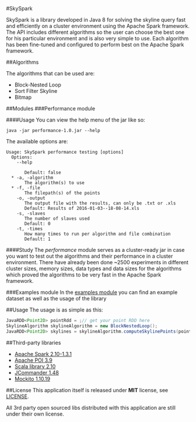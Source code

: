 #SkySpark

SkySpark is a library developed in Java 8 for solving the skyline query fast and efficiently on a cluster environment using the Apache Spark framework. The API includes different algorithms so the user can choose the best one for his particular environment and is also very simple to use. Each algorithm has been fine-tuned and configured to perform best on the Apache Spark framework.

##Algorithms

The algorithms that can be used are:

* Block-Nested Loop
* Sort Filter Skyline
* Bitmap

##Modules
###Performance module

####Usage
You can view the help menu of the jar like so:

`java -jar performance-1.0.jar --help`

The available options are:

```
Usage: SkySpark performance testing [options]
  Options:
    --help
       
       Default: false
  * -a, -algorithm
       The algorithm(s) to use
  * -f, -file
       The filepath(s) of the points
    -o, -output
       The output file with the results, can only be .txt or .xls
       Default: Results of 2016-01-03--18-08-14.xls
    -s, -slaves
       The number of slaves used
       Default: 0
    -t, -times
       How many times to run per algorithm and file combination
       Default: 1
```
####Study
The *performance* module serves as a cluster-ready jar in case you want to test out the algorithms and their performance in a cluster environment. There have already been done ~2500 experiments in different cluster sizes, memory sizes, data types and data sizes for the algorithms which proved the algorithms to be very fast in the Apache Spark framework.

###Examples module
In the [examples module](examples) you can find an example dataset as well as the usage of the library

##Usage
The usage is as simple as this:

```Java
JavaRDD<Point2D> pointRdd = ;// get your point RDD here
SkylineAlgorithm skylineAlgorithm = new BlockNestedLoop();
JavaRDD<Point2D> skylines = skylineAlgorithm.computeSkylinePoints(pointRdd);
```

##Third-party libraries
 * [Apache Spark 2.10-1.3.1](https://spark.apache.org/)
 * [Apache POI 3.9](https://poi.apache.org/)
 * [Scala library 2.10](http://www.scala-lang.org/api/current/#package)
 * [JCommander 1.48](http://jcommander.org/)
 * [Mockito 1.10.19](http://mockito.org/)

##License
This application itself is released under **MIT** license, see [LICENSE](./LICENSE).

All 3rd party open sourced libs distributed with this application are still under their own license.
